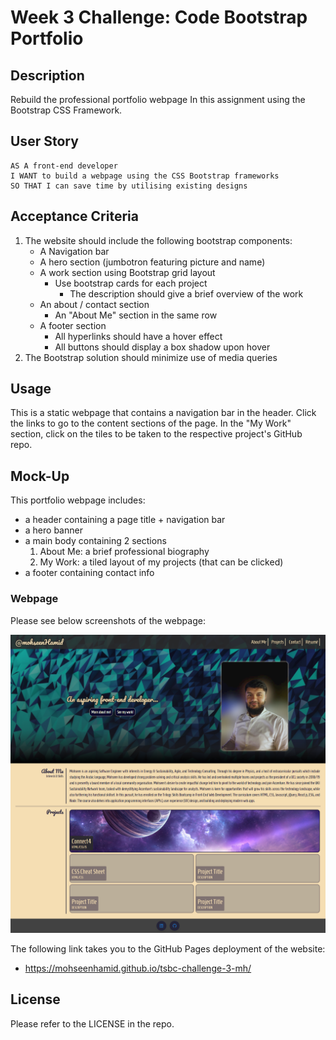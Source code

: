# Week 3 Challenge: Code Bootstrap Portfolio

## Description

Rebuild the professional portfolio webpage In this assignment using the Bootstrap CSS Framework.

## User Story

```
AS A front-end developer
I WANT to build a webpage using the CSS Bootstrap frameworks
SO THAT I can save time by utilising existing designs
```
## Acceptance Criteria

1. The website should include the following bootstrap components:
    - A Navigation bar
    - A hero section (jumbotron featuring picture and name)
    - A work section using Bootstrap grid layout 
      - Use bootstrap cards for each project
        - The description should give a brief overview of the work
    - An about / contact section
      - An "About Me" section in the same row
    - A footer section
      - All hyperlinks should have a hover effect
      - All buttons should display a box shadow upon hover
2. The Bootstrap solution should minimize use of media queries

## Usage

This is a static webpage that contains a navigation bar in the header. Click the links to go to the content sections of the page. In the "My Work" section, click on the tiles to be taken to the respective project's GitHub repo.

## Mock-Up

This portfolio webpage includes:

- a header containing a page title + navigation bar
- a hero banner
- a main body containing 2 sections
  1. About Me: a brief professional biography
  2. My Work: a tiled layout of my projects (that can be clicked)
- a footer containing contact info

### Webpage

Please see below screenshots of the webpage:

![portfolio full-size webpage screenshot](./images/portfolio-screenshot-full.png)

The following link takes you to the GitHub Pages deployment of the website:

- https://mohseenhamid.github.io/tsbc-challenge-3-mh/

## License

Please refer to the LICENSE in the repo.
